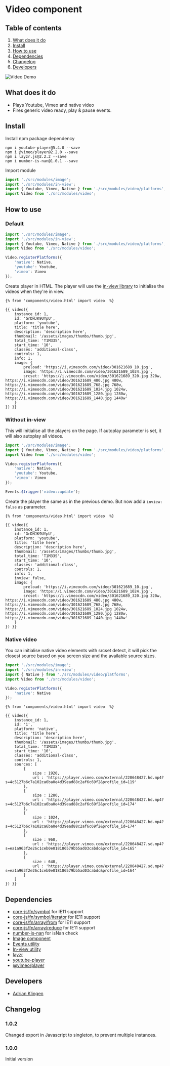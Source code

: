 # Video component

## Table of contents
1. [What does it do](#markdown-header-what-does-it-do)
2. [Install](#markdown-header-install)
3. [How to use](#markdown-header-how-to-use)
4. [Dependencies](#markdown-header-dependencies)
5. [Changelog](#markdown-header-changelog)
6. [Developers](#markdown-header-developers)

![Video Demo](./_demo/video.gif)

## What does it do
* Plays Youtube, Vimeo and native video
* Fires generic video ready, play & pause events.

## Install
Install npm package dependency
```node
npm i youtube-player@5.4.0 --save
npm i @vimeo/player@2.2.0 --save
npm i layzr.js@2.2.2 --save
npm i number-is-nan@1.0.1 --save
```
Import module
```javascript
import './src/modules/image';
import './src/modules/in-view';
import { Youtube, Vimeo, Native } from './src/modules/video/platforms';
import Video from './src/modules/video';
```

## How to use

### Default

```javascript
import './src/modules/image';
import './src/modules/in-view';
import { Youtube, Vimeo, Native } from './src/modules/video/platforms';
import Video from './src/modules/video';

Video.registerPlatforms({
    'native': Native,
    'youtube': Youtube,
    'vimeo': Vimeo
});
```

Create player in HTML. The player will use the [in-view library](/utilities/in-view/) to initialise the videos when they're in view.
```htmlmixed
{% from 'components/video.html' import video  %}

{{ video({
    instance_id: 1,
    id: 'GrDHJK9UYpU',
    platform: 'youtube',
    title: 'title here',
    description: 'description here',
    thumbnail: '/assets/images/thumbs/thumb.jpg',
    total_time: 'T1M33S',
    start_time: '10',
    classes: 'additional-class',
    controls: 1,
    info: 1,
    image: {
        preload: 'https://i.vimeocdn.com/video/301621689_10.jpg',
        image: 'https://i.vimeocdn.com/video/301621689_1024.jpg',
        srcset: 'https://i.vimeocdn.com/video/301621689_320.jpg 320w, https://i.vimeocdn.com/video/301621689_480.jpg 480w, https://i.vimeocdn.com/video/301621689_768.jpg 768w, https://i.vimeocdn.com/video/301621689_1024.jpg 1024w, https://i.vimeocdn.com/video/301621689_1280.jpg 1280w, https://i.vimeocdn.com/video/301621689_1440.jpg 1440w'
    }
}) }}
```

### Without in-view
This will initialise all the players on the page. If autoplay parameter is set, it will also autoplay all videos.
```javascript
import './src/modules/image';
import { Youtube, Vimeo, Native } from './src/modules/video/platforms';
import Video from './src/modules/video';

Video.registerPlatforms({
    'native': Native,
    'youtube': Youtube,
    'vimeo': Vimeo
});

Events.$trigger('video::update');
```

Create the player the same as in the previous demo. But now add a `inview: false` as parameter.
```htmlmixed
{% from 'components/video.html' import video  %}

{{ video({
    instance_id: 1,
    id: 'GrDHJK9UYpU',
    platform: 'youtube',
    title: 'title here',
    description: 'description here',
    thumbnail: '/assets/images/thumbs/thumb.jpg',
    total_time: 'T1M33S',
    start_time: '10',
    classes: 'additional-class',
    controls: 1,
    info: 1,
    inview: false,
    image: {
        preload: 'https://i.vimeocdn.com/video/301621689_10.jpg',
        image: 'https://i.vimeocdn.com/video/301621689_1024.jpg',
        srcset: 'https://i.vimeocdn.com/video/301621689_320.jpg 320w, https://i.vimeocdn.com/video/301621689_480.jpg 480w, https://i.vimeocdn.com/video/301621689_768.jpg 768w, https://i.vimeocdn.com/video/301621689_1024.jpg 1024w, https://i.vimeocdn.com/video/301621689_1280.jpg 1280w, https://i.vimeocdn.com/video/301621689_1440.jpg 1440w'
    }
}) }}
```

### Native video
You can initialise native video elements with srcset detect, it will pick the closest source based on you screen size and the available source sizes.
```javascript
import './src/modules/image';
import './src/modules/in-view';
import { Native } from './src/modules/video/platforms';
import Video from './src/modules/video';

Video.registerPlatforms({
    'native': Native
});
```

```htmlmixed
{% from 'components/video.html' import video  %}

{{ video({
    instance_id: 1,
    id: '1',
    platform: 'native',
    title: 'title here',
    description: 'description here',
    thumbnail: '/assets/images/thumbs/thumb.jpg',
    total_time: 'T1M33S',
    start_time: '10',
    classes: 'additional-class',
    controls: 1,
    sources: [
        {
            size : 1920,
            url : 'https://player.vimeo.com/external/220648427.hd.mp4?s=4c5127b6c7a102ca6ba0e4d39ead88c2af6c69f2&profile_id=119'
        },
        {
            size : 1280,
            url : 'https://player.vimeo.com/external/220648427.hd.mp4?s=4c5127b6c7a102ca6ba0e4d39ead88c2af6c69f2&profile_id=174'
        },
        {
            size : 1024,
            url : 'https://player.vimeo.com/external/220648427.hd.mp4?s=4c5127b6c7a102ca6ba0e4d39ead88c2af6c69f2&profile_id=174'
        },
        {
            size : 960,
            url : 'https://player.vimeo.com/external/220648427.sd.mp4?s=ea1a963f2e26c1ceb0e018186579bb5ad03cabdc&profile_id=165'
        },
        {
            size : 640,
            url : 'https://player.vimeo.com/external/220648427.sd.mp4?s=ea1a963f2e26c1ceb0e018186579bb5ad03cabdc&profile_id=164'
        }
    ]
}) }}
```


## Dependencies
* [core-js/fn/symbol](https://www.npmjs.com/package/core-js) for IE11 support
* [core-js/fn/symbol/iterator](https://www.npmjs.com/package/core-js) for IE11 support
* [core-js/fn/array/from](https://www.npmjs.com/package/core-js) for IE11 support
* [core-js/fn/array/reduce](https://www.npmjs.com/package/core-js) for IE11 support
* [number-is-nan](https://github.com/sindresorhus/number-is-nan) for isNan check
* [Image component](/components/image/)
* [Events utility](/utilities/events/)
* [In-view utility](/utilities/in-view/)
* [layzr](https://github.com/callmecavs/layzr.js)
* [youtube-player](https://github.com/gajus/youtube-player)
* [@vimeo/player](https://www.npmjs.com/package/@vimeo/player)

## Developers
* [Adrian Klingen](mailto:adrian@tamtam.nl)

## Changelog

### 1.0.2
Changed export in Javascript to singleton, to prevent multiple instances.
### 1.0.0
Initial version
